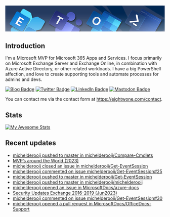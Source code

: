 ![Banner](assets/Metro_v6_Banner_GitHub.jpg)

## Introduction
I'm a Microsoft MVP for Microsoft 365 Apps and Services. I focus primarily on Microsoft Exchange Server and Exchange Online, 
in combination with Azure Active Directory, or other related workloads. I have a big PowerShell affection, and love to create 
supporting tools and automate processes for admins and devs.

<a href="https://eightwone.com"><img src="https://img.shields.io/badge/-Blog-blue?style=for-the-badge&logo=wordpress&logoColor=white" alt="Blog Badge"/></a>
<a href="https://twitter.com/mderooij"><img src="https://img.shields.io/badge/Twitter-blue?style=for-the-badge&logo=twitter&logoColor=white" alt="Twitter Badge"/></a>
<a href="https://nl.linkedin.com/in/michelderooij"><img src="https://img.shields.io/badge/LinkedIn-blue?style=for-the-badge&logo=linkedin&logoColor=white" alt="LinkedIn Badge"/></a>
<a rel="me" href="https://mastodon.cloud/@mderooij"><img src="https://img.shields.io/badge/-Mastodon-blueviolet?style=for-the-badge&logo=mastodon&logoColor=white" alt="Mastodon Badge"/></a>

You can contact me via the contact form at https://eightwone.com/contact.

## Stats
[![My Awesome Stats](https://awesome-github-stats.azurewebsites.net/user-stats/michelderooij?cardType=level&theme=github-dark&preferLogin=false)](https://git.io/awesome-stats-card)

## Recent updates
<!-- LATESTACTIVITY:START -->
- [michelderooij pushed to master in michelderooij/Compare-Cmdlets](https://github.com/michelderooij/Compare-Cmdlets/compare/b8c658ddc8...3f8a8a4adf)
- [MVP’s around the World &lpar;2023&rpar;](https://eightwone.com/2023/07/18/mvps-around-the-world-2023/)
- [michelderooij closed an issue in michelderooij/Get-EventSession](https://github.com/michelderooij/Get-EventSession/issues/25)
- [michelderooij commented on issue michelderooij/Get-EventSession#25](https://github.com/michelderooij/Get-EventSession/issues/25#issuecomment-1638580651)
- [michelderooij pushed to master in michelderooij/Get-EventSession](https://github.com/michelderooij/Get-EventSession/compare/e1c3196fda...fb2a88f29e)
- [michelderooij pushed to master in michelderooij/michelderooij](https://github.com/michelderooij/michelderooij/compare/72f91d9b06...40ecb73740)
- [michelderooij opened an issue in MicrosoftDocs/azure-docs](https://github.com/MicrosoftDocs/azure-docs/issues/111061)
- [Security Updates Exchange 2016-2019 &lpar;Jun2023&rpar;](https://eightwone.com/2023/06/13/security-updates-exchange-2016-2019-jun2023/)
- [michelderooij commented on issue michelderooij/Get-EventSession#30](https://github.com/michelderooij/Get-EventSession/issues/30#issuecomment-1562680595)
- [michelderooij opened a pull request in MicrosoftDocs/OfficeDocs-Support](https://github.com/MicrosoftDocs/OfficeDocs-Support/pull/1965)
<!-- LATESTACTIVITY:END -->
